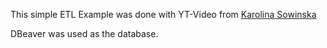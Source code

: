 This simple ETL Example was done with YT-Video from  [Karolina Sowinska](https://www.youtube.com/watch?v=dvviIUKwH7o&t=479s)

DBeaver was used as the database.
